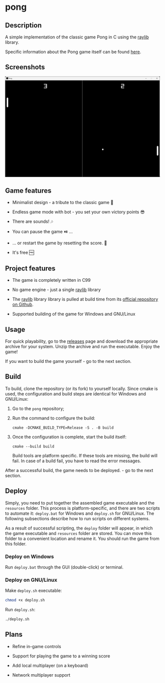 # pong

## Description

A simple implementation of the classic game Pong in C using the [raylib](https://www.raylib.com/index.html) library.

Specific information about the Pong game itself can be found [here](https://en.wikipedia.org/wiki/Pong).

## Screenshots

![Gameplay](/screenshots/gameplay.png "Gameplay")

## Game features

- Minimalist design - a tribute to the classic game 💎

- Endless game mode with bot - you set your own victory points 😎

- There are sounds! 🎶

- You can pause the game ⏯️ ...

- ... or restart the game by resetting the score. 💫

- It's free 🆓

## Project features

- The game is completely written in C99

- No game engine - just a single [raylib](https://www.raylib.com/index.html) library

- The [raylib](https://www.raylib.com/index.html) library  library is pulled at build time from its [official repository on Github](https://github.com/raysan5/raylib).

- Supported building of the game for Windows and GNU/Linux


## Usage

For quick playability, go to the [releases](https://github.com/artem-sharipov/pong/releases) page and download the appropriate archive for your system. Unzip the archive and run the executable. Enjoy the game!

If you want to build the game yourself - go to the next section.

## Build

To build, clone the repository (or its fork) to yourself locally. Since cmake is used, the configuration and build steps are identical for Windows and GNU/Linux:

1. Go to the `pong` repository;

2. Run the command to configure the build:

    ```
    cmake -DCMAKE_BUILD_TYPE=Release -S . -B build
    ```

3. Once the configuration is complete, start the build itself:

    ```
    cmake --build build
    ```
    Build tools are platform specific. If these tools are missing, the build will fail. In case of a build fail, you have to read the error messages.

After a successful build, the game needs to be deployed. - go to the next section.

## Deploy

 Simply, you need to put together the assembled game executable and the `resources` folder. This process is platform-specific, and there are two scripts to automate it: `deploy.bat` for Windows and `deploy.sh` for GNU/Linux. The following subsections describe how to run scripts on different systems.

 As a result of successful scripting, the `deploy` folder will appear, in which the game executable and `resources` folder are stored. You can move this folder to a convenient location and rename it. You should run the game from this folder.

### Deploy on Windows

Run `deploy.bat` through the GUI (double-click) or terminal.

### Deploy on GNU/Linux

Make `deploy.sh` executable:
    
```bash
chmod +x deploy.sh
```
Run `deploy.sh`:

```bash
./deploy.sh
```
## Plans

- Refine in-game controls

- Support for playing the game to a winning score

- Add local multiplayer (on a keyboard)

- Network multiplayer support